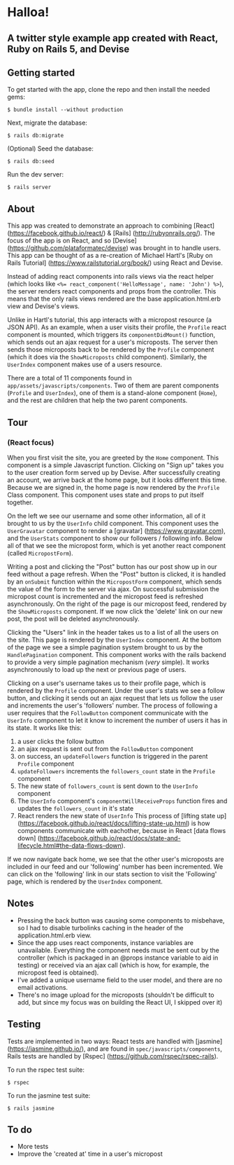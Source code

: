 # Halloa!
## A twitter style example app created with React, Ruby on Rails 5, and Devise

## Getting started

To get started with the app, clone the repo and then install the needed gems:

```
$ bundle install --without production
```

Next, migrate the database:

```
$ rails db:migrate
```

(Optional) Seed the database:

```
$ rails db:seed
```

Run the dev server:

```
$ rails server
```
## About
 
This app was created to demonstrate an approach to combining [React] (https://facebook.github.io/react/) 
& [Rails] (http://rubyonrails.org/). The focus of the app
is on React, and so [Devise] (https://github.com/plataformatec/devise) was brought in to handle users. 
This app can be thought of as a re-creation of Michael Hartl's 
[Ruby on Rails Tutorial] (https://www.railstutorial.org/book/) using React and Devise.

Instead of adding react components into rails views via the react helper 
(which looks like `<%= react_component('HelloMessage', name: 'John') %>`), the server
renders react components and props from the controller. This means that the only rails
views rendered are the base application.html.erb view and Devise's views.

Unlike in Hartl's tutorial, this app interacts with a micropost resource (a JSON API). As an example, when a user
visits their profile, the `Profile` react component is mounted, which triggers its
`componentDidMount()` function, which sends out an ajax request for a user's microposts. The server
then sends those microposts back to be rendered by the `Profile` component (which it does via
the `ShowMicroposts` child component). Similarly, the `UserIndex` component makes use of a users resource.

There are a total of 11 components found in `app/assets/javascripts/components`. Two of them are
parent components (`Profile` and `UserIndex`), one of them is a stand-alone component (`Home`), and
the rest are children that help the two parent components.


## Tour
### (React focus)

When you first visit the site, you are greeted by the `Home` component. This component is a simple
Javascript function. Clicking on "Sign up" takes you to the user
creation form served up by Devise. After successfully creating an account, we arrive back at
the home page, but it looks different this time. Because we are signed in, the home page is 
now rendered by the `Profile` Class component. This component uses state and props to put
itself together.

On the left we see our username and some other information, all of it brought to us by the
`UserInfo` child component. This component uses the `UserGravatar` component to render a 
[gravatar] (https://www.gravatar.com), and the `UserStats` component to show our followers / following info. 
Below all of that we see the micropost form, which is yet another react component (called `MicropostForm`).

Writing a post and clicking the "Post" button has our post show up in our feed without a page refresh.
When the "Post" button is clicked, it is handled by an `onSubmit` function within the `MicropostForm` component, 
which sends the value of the form to the server via ajax. On successful submission the micropost count is incremented 
and the micropost feed is refreshed asynchronously. On the right of the page is our micropost feed, rendered
by the `ShowMicroposts` component. If we now click the 'delete' link on our new post, the post
will be deleted asynchronously.

Clicking the "Users" link in the header takes us to a list of all the users on the site. This page is
rendered by the `UserIndex` component. At the bottom of the page we see a simple pagination system
brought to us by the `HandlePagination` component. This component works with the rails backend to
provide a very simple pagination mechanism (*very* simple). It works asynchronously to load up
the next or previous page of users.

Clicking on a user's username takes us to their profile page, which is rendered by the `Profile` component.
Under the user's stats we see a follow button, and clicking it sends out an ajax request that lets us
follow the user and increments the user's 'followers' number. The process of following a user requires
that the `FollowButton` component communicate with the `UserInfo` component to let it know to increment
the number of users it has in its state. It works like this: 

1. a user clicks the follow button 
2. an ajax request is sent out from the `FollowButton` component
3. on success, an `updateFollowers` function is triggered in the parent `Profile` component
4. `updateFollowers` increments the `followers_count` state in the `Profile` component
5. The new state of `followers_count` is sent down to the `UserInfo` component
6. The `UserInfo` component's `componentWillReceiveProps` function fires and updates the `followers_count` in it's state
7. React renders the new state of `UserInfo`
This process of [lifting state up] (https://facebook.github.io/react/docs/lifting-state-up.html)
 is how components communicate with eachother, because in React 
 [data flows down] (https://facebook.github.io/react/docs/state-and-lifecycle.html#the-data-flows-down).

If we now navigate back home, we see that the other user's microposts are included in our 
feed and our 'following' number has been incremented. We can click on the 'following' 
link in our stats section to visit the 'Following' page, which is rendered by the 
`UserIndex` component.

## Notes
- Pressing the back button was causing some components to misbehave, so I had to disable turbolinks caching
  in the header of the application.html.erb view.
- Since the app uses react components, instance variables are unavailable. Everything the component needs
  must be sent out by the controller (which is packaged in an @props instance variable to aid in testing)
  or received via an ajax call (which is how, for example, the micropost feed is obtained).
- I've added a unique username field to the user model, and there are no email activations.
- There's no image upload for the microposts (shouldn't be difficult to add, but since my focus was on
  building the React UI, I skipped over it)


## Testing
Tests are implemented in two ways: React tests are handled with [jasmine] (https://jasmine.github.io/), 
and are found in `spec/javascripts/components`, Rails tests are handled 
by [Rspec] (https://github.com/rspec/rspec-rails).

To run the rspec test suite:

```
$ rspec
```

To run the jasmine test suite:

```
$ rails jasmine
```

## To do
- More tests
- Improve the 'created at' time in a user's micropost
